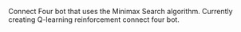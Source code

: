 Connect Four bot that uses the Minimax Search algorithm. Currently creating Q-learning reinforcement connect four bot.
